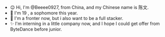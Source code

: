 - 😉 Hi, I'm @Beeee0927, from China, and my Chinese name is 陈文.
- 🐣 I'm 19 , a sophomore this year.
- 📖 I'm a fronter now, but i also want to be a full stacker.
- ✨ I'm interning in a little company now, and I hope I could get offer from ByteDance before junior.
